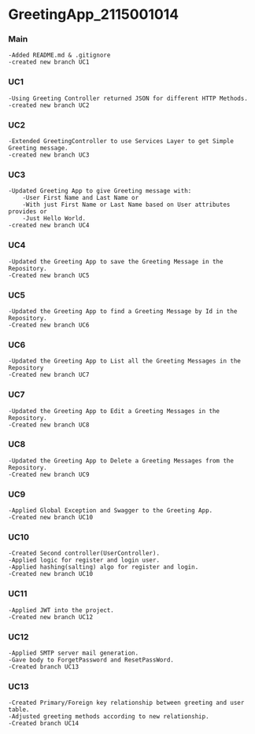 # GreetingApp_2115001014

### Main
    -Added README.md & .gitignore
    -created new branch UC1

### UC1
    -Using Greeting Controller returned JSON for different HTTP Methods.
    -created new branch UC2

### UC2
    -Extended GreetingController to use Services Layer to get Simple Greeting message.
    -created new branch UC3

### UC3
    -Updated Greeting App to give Greeting message with:
        -User First Name and Last Name or
        -With just First Name or Last Name based on User attributes provides or
        -Just Hello World.    
    -created new branch UC4

### UC4
    -Updated the Greeting App to save the Greeting Message in the Repository.
    -Created new branch UC5

### UC5
    -Updated the Greeting App to find a Greeting Message by Id in the Repository.
    -Created new branch UC6

### UC6
    -Updated the Greeting App to List all the Greeting Messages in the Repository
    -Created new branch UC7

### UC7
    -Updated the Greeting App to Edit a Greeting Messages in the Repository.
    -Created new branch UC8

### UC8
    -Updated the Greeting App to Delete a Greeting Messages from the Repository.
    -Created new branch UC9

### UC9
    -Applied Global Exception and Swagger to the Greeting App.
    -Created new branch UC10

### UC10
    -Created Second controller(UserController).
    -Applied logic for register and login user.
    -Applied hashing(salting) algo for register and login.
    -Created new branch UC10

### UC11
    -Applied JWT into the project.
    -Created new branch UC12

### UC12
    -Applied SMTP server mail generation.
    -Gave body to ForgetPassword and ResetPassWord.
    -Created branch UC13

### UC13
    -Created Primary/Foreign key relationship between greeting and user table.
    -Adjusted greeting methods according to new relationship.
    -Created branch UC14
